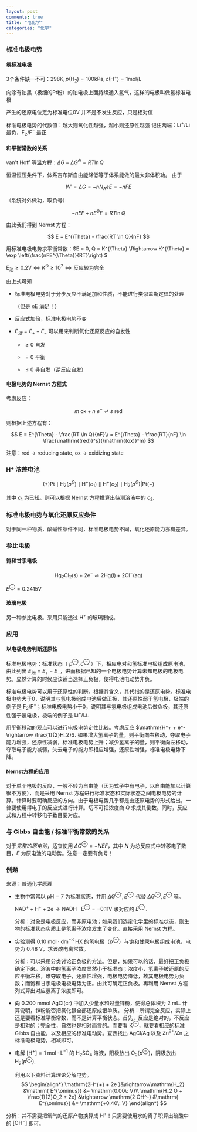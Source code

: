 ```yaml
---
layout: post
comments: true
title: "电化学"
categories: "化学"
---
```


### 标准电极电势

#### 氢标准电极

3个条件缺一不可：$298 \mathrm{K}, p(\mathrm{H}_2) = 100 \mathrm{kPa}, c(\mathrm{H}^{+}) = 1 \mathrm{mol / L}$ 

向涂有铂黑（极细的Pt粉）的铂电极上面持续通入氢气，这样的电极叫做氢标准电极

产生的还原电位定为标准电位0V
并不是不发生反应，只是相对值

标准电极电势的代数值：越大则氧化性越强，越小则还原性越强
记住两端：$\mathrm{Li^{+} / Li}$ 最负，$\mathrm{F_2 / F^{-}}$ 最正

#### 和平衡常数的关系

van't Hoff 等温方程：$\Delta G - \Delta G^{\Theta} = RT \ln Q$

恒温恒压条件下，体系吉布斯自由能降低等于体系能做的最大非体积功。
由于 

$$
W' = \Delta G = -n N_A e E = -nFE
$$

（系统对外做功，取负号）

$$
-nEF + nE^{\Theta}F = RT \ln Q
$$

由此我们得到 Nernst 方程：

$$
E = E^{\Theta} - \frac{RT \ln Q}{nF}
$$

用标准电极电势求平衡常数：$E = 0, Q = K^{\Theta} \Rightarrow K^{\Theta} = \exp \left(\frac{nFE^{\Theta}}{RT}\right) $

$\mathrm{E_{池}} \geq 0.2 \mathrm{V} \Leftrightarrow K^{\Theta} \geq 10^{7} \Leftrightarrow \text{反应较为完全}$

由上式可知

- 标准电极电势对于分步反应不满足加和性质，不能进行类似盖斯定律的处理
  
  （但是 $n\mathrm{E}$ 满足！）

- 反应式加倍，标准电极电势不变

- $E_{池} = E_+ - E_-$ 可以用来判断氧化还原反应的自发性
  
  - $\geq 0$ 自发
  
  - $=0$ 平衡
  
  - $\leq 0$ 非自发（逆反应自发）

#### 电极电势的 Nernst 方程式

考虑反应：

$$
m \: \mathrm{ox} + n \: e^{-} \rightleftharpoons s \: \mathrm{red}
$$

则根据上述方程有：

$$
E = E^{\Theta} - \frac{RT \ln Q}{nF}\\
= E^{\Theta} - \frac{RT}{nF} \ln \frac{\mathrm{(red)}^s}{\mathrm{(ox)}^m}
$$

注意：red -> reducing state, ox -> oxidizing state

### $\mathrm{H^{+}}$ 浓差电池

$$
(+)\mathrm{Pt} \mid \mathrm{H_2} (p^\Theta) \mid \mathrm{H^+} (c_1) \parallel \mathrm{H^+} (c_2) \mid \mathrm{H_2}(p^\Theta) | \mathrm{Pt} (-)
$$

 其中 $c_1$ 为已知。则可以根据 Nernst 方程推算出待测溶液中的 $c_2$.

### 标准电极电势与氧化还原反应条件

对于同一种物质，酸碱性条件不同，标准电极电势不同，氧化还原能力亦有差异。

### 参比电极

#### 饱和甘汞电极

$$
\mathrm{Hg_2Cl_2(s) + 2e^{-} \rightleftharpoons 2Hg(l) + 2Cl^- (aq)}
$$

$E^{\ominus} = 0.2415 \text{V}$

#### 玻璃电极

另一种参比电极。采用只能透过 $\mathrm{H^{+}}$ 的玻璃制成。



### 应用

#### 以电极电势判断还原性

标准电极电势：标准状态（ $p^{\ominus},c^{\ominus}$ ）下，相应电对和氢标准电极组成原电池，由此列出 $E_{池}=E_+ - E_-$，进而根据已知的一个电极电势计算未知电极的电极电势。显然计算的时候应该适当选择正负极，使得电池电动势非负。

标准电极电势可以用于还原性的判断。根据其含义，其代指的是还原电势。标准电极电势大于0，说明其与氢电极组成电池后做正极，其还原性弱于氢电极，极端的例子是 $\mathrm{F_2 / F^-}$；标准电极电势小于0，说明其与氢电极组成电池后做负极，其还原性强于氢电极，极端的例子是 $\mathrm{Li^+ / Li}$.

用平衡移动的观点可以进行电极电势定性比较。考虑反应 $\mathrm{H^+ + e^- \rightarrow \frac{1}{2}H_2}$. 如果增大氢离子的量，则平衡向右移动，夺取电子能力增强，还原性减弱，标准电极电势上升；减少氢离子的量，则平衡向左移动，夺取电子能力减弱，失去电子的能力即相应增强，还原性增强，标准电极电势下降。

#### Nernst方程的应用

对于单个电极的反应，一般不转为自由能（因为式子中有电子，以自由能加以计算很不方便），而是采用 Nernst 方程进行标准状态和实际状态之间电极电势的计算。计算时要明确反应的方向。由于电极电势几乎都是由还原电势的形式给出，一律要使用得电子的反应式进行计算。切不可把浓度商 $Q$ 求成其倒数。同时，反应式和方程中转移电子数目要对应。

### 与 Gibbs 自由能 / 标准平衡常数的关系

对于*完整的原电池*，适宜使用 $\Delta G^\ominus = -NEF$，其中 $N$ 为总反应式中转移电子数目，$E$ 为原电池的电动势。注意一定要有负号！

### 例题

来源：普通化学原理

- 生物中常常以 $\mathrm{pH=7}$ 为标准状态，并用 $\Delta G^{\ominus'}, E^{\ominus'}$ 代替 $\Delta G^{\ominus}, E^{\ominus}$ 等。

  $\mathrm{NAD^+ + H^+ + 2e \rightarrow NADH \:\:\: E^{\ominus} = -0.11V}$  求对应的 $E^{\ominus'}$.

  分析：对象是电极反应，而非原电池；如果我们选定化学里的标准状态，则生物的标准状态实质上是氢离子浓度发生了变化。直接采用 Nernst 方程。

- 实验测得 $\mathrm{0.10 \: mol\cdot dm^{-3} \: HX}$ 的氢电极（$p^{\ominus}$）与饱和甘汞电极组成电池，电势为 $\mathrm{0.48 \: V}$，求该酸电离常数。


  分析：可以采用分类讨论正负极的方法。但是，如果可以的话，最好把正负极确定下来。溶液中的氢离子浓度显然小于标准态；浓度小，氢离子被还原的反应平衡左移，难夺取电子，还原性增强，电极电势降低，故其电极电势为负数；而饱和甘汞电极电极电势为正。由此可确定正负极。再利用 Nernst 方程列式算出对应氢离子浓度即可。

- 向 $\mathrm{0.200\: mmol \: AgCl(cr)}$ 中加入少量水和过量锌粉，使得总体积为 $2 \mathrm{\:mL}$. 计算说明，锌粉能否把氯化银全部还原成银单质。
  分析：所谓完全反应，实际上还是要看标准平衡常数，而不是计算平衡状态。首先，反应是绝对的，不反应是相对的；完全性，自然也是相对而言的。而要看 $\mathrm{K^{\ominus}}$，就要看相应的标准 Gibbs 自由能，以及相应的标准电动势。查表找出 $\mathrm{AgCl/Ag}$ 以及 $\mathrm{Zn^{2+}/Zn}$ 之标准电极电势，相减即可。

- 电解 $\mathrm{[H^+] = 1 \: mol \cdot L^{-1}}$ 的 $\mathrm{H_2 SO_4}$ 溶液，阳极放出 $\mathrm{O_2}(p^{\ominus})$，阴极放出 $\mathrm{H_2}(p^{\ominus})$.

  利用以下资料计算理论分解电势。
$$
  \begin{align*}
  \mathrm{2H^{+} + 2e }&\rightarrow\mathrm{H_2} &\mathrm{ E^{\ominus}} &= \mathrm{0.00\: V}\\
  \mathrm{H_2 O + \frac{1}{2}O_2 + 2e} &\rightarrow \mathrm{2 OH^-} &\mathrm{ E^{\ominus}} &= \mathrm{+0.40\: V}
  \end{align*}
  $$

分析：并不需要把氧气的还原产物换算成 $\mathrm{H^+}$！只需要使用水的离子积算出硫酸中的 $\mathrm{[OH^-]}$ 即可。

 

  